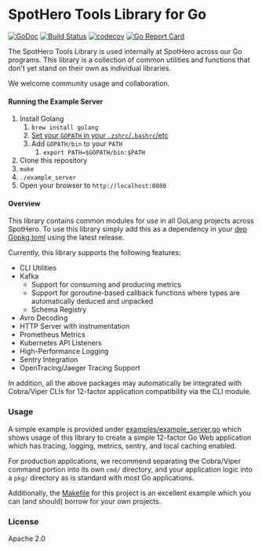 # SpotHero Tools Library for Go

[![GoDoc](https://godoc.org/github.com/spothero/tools?status.svg)](https://godoc.org/github.com/spothero/tools)
[![Build Status](https://circleci.com/gh/spothero/tools/tree/master.svg?style=shield)](https://circleci.com/gh/spothero/tools/tree/master)
[![codecov](https://codecov.io/gh/spothero/tools/branch/master/graph/badge.svg)](https://codecov.io/gh/spothero/tools)
[![Go Report Card](https://goreportcard.com/badge/github.com/spothero/tools)](https://goreportcard.com/report/github.com/spothero/tools)


The SpotHero Tools Library is used internally at SpotHero across our Go programs. This library is a
collection of common utilities and functions that don't yet stand on their own as individual
libraries.

We welcome community usage and collaboration.

#### Running the Example Server

1. Install Golang
    1. `brew install golang`
    2. [Set your `GOPATH` in your `.zshrc`/`.bashrc`/etc](https://github.com/golang/go/wiki/SettingGOPATH)
    3. Add `GOPATH/bin` to your `PATH`
        1. `export PATH=$GOPATH/bin:$PATH`
2. Clone this repository
3. `make`
4. `./example_server`
5. Open your browser to `http://localhost:8080`

#### Overview
This library contains common modules for use in all GoLang projects across SpotHero. To use this
library simply add this as a dependency in your [dep Gopkg.toml](https://github.com/golang/dep/blob/master/docs/Gopkg.toml.md) using the latest release.

Currently, this library supports the following features:

* CLI Utilities
* Kafka
  * Support for consuming and producing metrics
  * Support for goroutine-based callback functions where types are automatically deduced and
    unpacked
  * Schema Registry
* Avro Decoding
* HTTP Server with instrumentation
* Prometheus Metrics
* Kubernetes API Listeners
* High-Performance Logging
* Sentry Integration
* OpenTracing/Jaeger Tracing Support

In addition, all the above packages may automatically be integrated with Cobra/Viper CLIs for
12-factor application compatibility via the CLI module.

### Usage

A simple example is provided under [examples/example_server.go](examples/example_server.go) which shows usage of this
library to create a simple 12-factor Go Web application which has tracing, logging, metrics,
sentry, and local caching enabled.

For production applications, we recommend separating the Cobra/Viper command portion into its own
`cmd/` directory, and your application logic into a `pkg/` directory as is standard with most Go
applications.

Additionally, the [Makefile](Makefile) for this project is an excellent example which you can (and should)
borrow for your own projects.

### License
Apache 2.0
